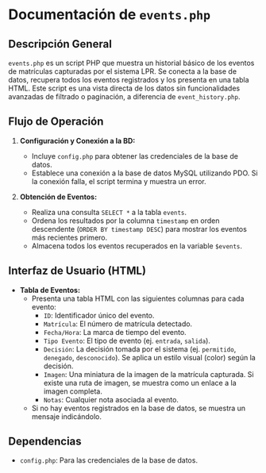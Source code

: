 # Documentación de `events.php`

## Descripción General

`events.php` es un script PHP que muestra un historial básico de los eventos de matrículas capturadas por el sistema LPR. Se conecta a la base de datos, recupera todos los eventos registrados y los presenta en una tabla HTML. Este script es una vista directa de los datos sin funcionalidades avanzadas de filtrado o paginación, a diferencia de `event_history.php`.

## Flujo de Operación

1.  **Configuración y Conexión a la BD:**
    *   Incluye `config.php` para obtener las credenciales de la base de datos.
    *   Establece una conexión a la base de datos MySQL utilizando PDO. Si la conexión falla, el script termina y muestra un error.

2.  **Obtención de Eventos:**
    *   Realiza una consulta `SELECT *` a la tabla `events`.
    *   Ordena los resultados por la columna `timestamp` en orden descendente (`ORDER BY timestamp DESC`) para mostrar los eventos más recientes primero.
    *   Almacena todos los eventos recuperados en la variable `$events`.

## Interfaz de Usuario (HTML)

*   **Tabla de Eventos:**
    *   Presenta una tabla HTML con las siguientes columnas para cada evento:
        *   `ID`: Identificador único del evento.
        *   `Matrícula`: El número de matrícula detectado.
        *   `Fecha/Hora`: La marca de tiempo del evento.
        *   `Tipo Evento`: El tipo de evento (ej. `entrada`, `salida`).
        *   `Decisión`: La decisión tomada por el sistema (ej. `permitido`, `denegado`, `desconocido`). Se aplica un estilo visual (color) según la decisión.
        *   `Imagen`: Una miniatura de la imagen de la matrícula capturada. Si existe una ruta de imagen, se muestra como un enlace a la imagen completa.
        *   `Notas`: Cualquier nota asociada al evento.
    *   Si no hay eventos registrados en la base de datos, se muestra un mensaje indicándolo.

## Dependencias

*   `config.php`: Para las credenciales de la base de datos.